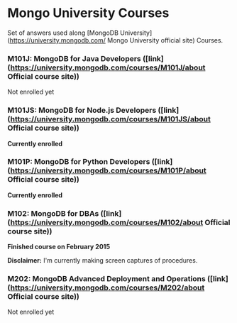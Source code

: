 # Mongo University Courses

Set of answers used along [MongoDB University](https://university.mongodb.com/ Mongo University official site) Courses.

### M101J: MongoDB for Java Developers ([link](https://university.mongodb.com/courses/M101J/about Official course site))

Not enrolled yet

### M101JS: MongoDB for Node.js Developers ([link](https://university.mongodb.com/courses/M101JS/about Official course site))

**Currently enrolled**

### M101P: MongoDB for Python Developers ([link](https://university.mongodb.com/courses/M101P/about Official course site))

**Currently enrolled**

### M102: MongoDB for DBAs ([link](https://university.mongodb.com/courses/M102/about Official course site))

**Finished course on February 2015**

**Disclaimer:** I'm currently making screen captures of procedures.

### M202: MongoDB Advanced Deployment and Operations ([link](https://university.mongodb.com/courses/M202/about Official course site))

Not enrolled yet
